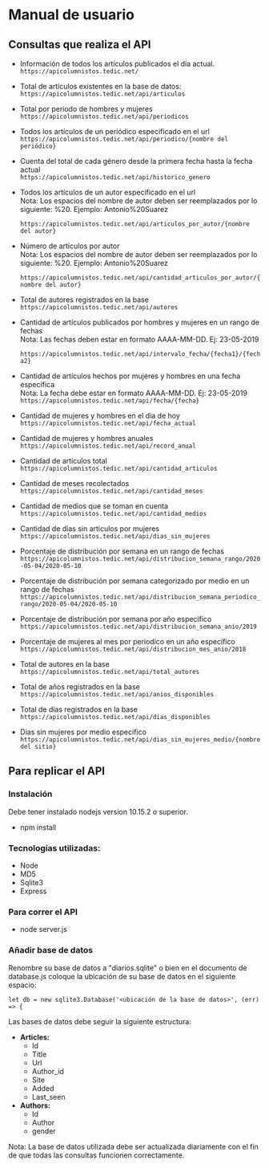# **Manual de usuario**
## **Consultas que realiza el API**

- Información de todos los artículos publicados el día actual.  
  ``` https://apicolumnistos.tedic.net/ ```

- Total de artículos existentes en la base de datos:  
  ``` https://apicolumnistos.tedic.net/api/articulos ```

- Total por periodo de hombres y mujeres  
  ``` https://apicolumnistos.tedic.net/api/periodicos ```

- Todos los artículos de un periódico especificado en el url  
  ``` https://apicolumnistos.tedic.net/api/periodico/{nombre del periódico} ```

- Cuenta del total de cada género desde la primera fecha hasta la fecha actual  
  ``` https://apicolumnistos.tedic.net/api/historico_genero ```

- Todos los artículos de un autor especificado en el url  
Nota: Los espacios del nombre de autor deben ser reemplazados por lo siguiente: %20.
Ejemplo: Antonio%20Suarez  

  ``` https://apicolumnistos.tedic.net/api/articulos_por_autor/{nombre del autor} ```

- Número de artículos por autor  
Nota: Los espacios del nombre de autor deben ser reemplazados por lo siguiente: %20.
Ejemplo: Antonio%20Suarez  

  ``` https://apicolumnistos.tedic.net/api/cantidad_articulos_por_autor/{nombre del autor} ```

- Total de autores registrados en la base  
  ``` https://apicolumnistos.tedic.net/api/autores ```

- Cantidad de artículos publicados por hombres y mujeres en un rango de fechas  
Nota: Las fechas deben estar en formato AAAA-MM-DD. Ej: 23-05-2019  

  ``` https://apicolumnistos.tedic.net/api/intervalo_fecha/{fecha1}/{fecha2}  ```

- Cantidad de artículos hechos por mujeres y hombres en una fecha específica  
Nota: La fecha debe estar en formato AAAA-MM-DD. Ej: 23-05-2019  
``` https://apicolumnistos.tedic.net/api/fecha/{fecha}  ```

- Cantidad de mujeres y hombres en el dia de hoy  
  ``` https://apicolumnistos.tedic.net/api/fecha_actual  ```

- Cantidad de mujeres y hombres anuales  
  ``` https://apicolumnistos.tedic.net/api/record_anual  ```
  
  
- Cantidad de articulos total  
  ``` https://apicolumnistos.tedic.net/api/cantidad_articulos  ```
  
  
- Cantidad de meses recolectados  
  ``` https://apicolumnistos.tedic.net/api/cantidad_meses  ```
  
- Cantidad de medios que se toman en cuenta  
  ``` https://apicolumnistos.tedic.net/api/cantidad_medios  ```
  
- Cantidad de dias sin articulos por mujeres  
  ``` https://apicolumnistos.tedic.net/api/dias_sin_mujeres  ```
  
- Porcentaje de distribución por semana en un rango de fechas
  ``` https://apicolumnistos.tedic.net/api/distribucion_semana_rango/2020-05-04/2020-05-10    ```
  
- Porcentaje de distribución por semana categorizado por medio  en un rango de fechas
  ``` https://apicolumnistos.tedic.net/api/distribucion_semana_periodico_rango/2020-05-04/2020-05-10    ```
  
- Porcentaje de distribución por semana por año  específico
  ``` https://apicolumnistos.tedic.net/api/distribucion_semana_anio/2019     ```
  
- Porcentaje de mujeres al mes por periodico en un año específico 
  ``` https://apicolumnistos.tedic.net/api/distribucion_mes_anio/2018      ```
      
- Total de autores en la base  
  ``` https://apicolumnistos.tedic.net/api/total_autores       ```

- Total de años registrados en la base  
  ``` https://apicolumnistos.tedic.net/api/anios_disponibles      ```

- Total de días registrados en la base  
  ``` https://apicolumnistos.tedic.net/api/dias_disponibles      ```  

- Dias sin mujeres por medio especifico
  ``` https://apicolumnistos.tedic.net/api/dias_sin_mujeres_medio/{nombre del sitio}      ```  
  
## **Para replicar el API**

### **Instalación**

Debe tener instalado nodejs version 10.15.2 o superior.

- npm install

### **Tecnologías utilizadas:**

- Node
- MD5
- Sqlite3
- Express

### **Para correr el API**

- node server.js

### **Añadir base de datos**

Renombre su base de datos a &quot;diarios.sqlite&quot; o bien en el documento de database.js coloque la ubicación de su base de datos en el siguiente espacio:  

``` let db = new sqlite3.Database('<ubicación de la base de datos>', (err) => { ```

Las bases de datos debe seguir la siguiente estructura:

- **Articles:**
  - Id
  - Title
  - Url
  - Author\_id
  - Site
  - Added
  - Last\_seen
- **Authors:**
  - Id
  - Author
  - gender

Nota: La base de datos utilizada debe ser actualizada diariamente con el fin de que todas las consultas funcionen correctamente.
